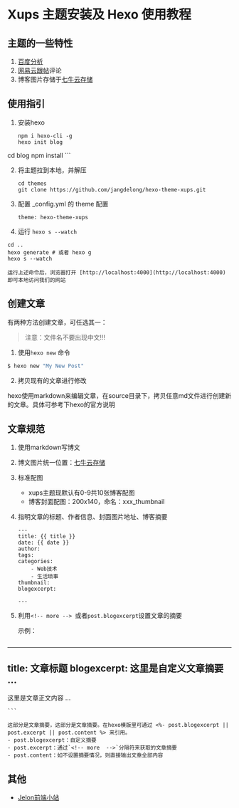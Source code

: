 # Xups 主题安装及 Hexo 使用教程

## 主题的一些特性

1. [百度分析](http://tongji.baidu.com/web/welcome/login)
2. [网易云跟帖](https://gentie.163.com/)评论
3. 博客图片存储于[七牛云存储](http://www.qiniu.com/)

## 使用指引

1. 安装hexo

    ```
    npm i hexo-cli -g
    hexo init blog
  cd blog
  npm install
    ```

2. 将主题拉到本地，并解压

    ```
    cd themes
    git clone https://github.com/jangdelong/hexo-theme-xups.git
    ```

4. 配置 _config.yml 的 theme 配置

    ```
    theme: hexo-theme-xups
    ```

5. 运行 `hexo s --watch`
  
  ```
  cd ..
  hexo generate # 或者 hexo g
  hexo s --watch
  ```
  
    运行上述命令后，浏览器打开 [http://localhost:4000](http://localhost:4000) 即可本地访问我们的网站
    
## 创建文章

有两种方法创建文章，可任选其一：

> 注意：文件名不要出现中文!!!

1. 使用`hexo new` 命令
  
  ``` bash
  $ hexo new "My New Post"
  ```

2. 拷贝现有的文章进行修改
  
  hexo使用markdown来编辑文章，在source目录下，拷贝任意md文件进行创建新的文章。具体可参考下hexo的官方说明

## 文章规范

1. 使用markdown写博文 
2. 博文图片统一位置：[七牛云存储](http://www.qiniu.com/)
3. 标准配图
   - xups主题现默认有0-9共10张博客配图
   - 博客封面配图：200x140，命名：xxx_thumbnail
4. 指明文章的标题、作者信息、封面图片地址、博客摘要

    ```
    ---
    title: {{ title }}
    date: {{ date }}
    author:
    tags:
    categories:
        - Web技术
        - 生活琐事
    thumbnail:
    blogexcerpt:

    ---

    ```
5. 利用`<!-- more --> `或者`post.blogexcerpt`设置文章的摘要

    示例：
    
    ```
    
  ---
  title: 文章标题
  blogexcerpt: 这里是自定义文章摘要
  ...
  ---
  
  这里是文章正文内容
  ...
  
    ```
    
    这部分是文章摘要，这部分是文章摘要。在hexo模版里可通过 <%- post.blogexcerpt || post.excerpt || post.content %> 来引用。
    - post.blogexcerpt：自定义摘要
    - post.excerpt：通过`<!-- more  -->`分隔符来获取的文章摘要
    - post.content：如不设置摘要情况，则直接输出文章全部内容
    
## 其他

- [Jelon前端小站](http://jelon.top)